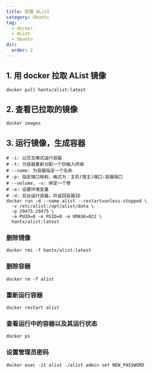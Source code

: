 ```yaml
---
title: 配置 AList
category: Ubuntu
tag:
  - docker
  - AList
  - Ubuntu
dir:
  order: 2
---
```

## 1. 用 docker 拉取 AList 镜像
```shell
docker pull hantx/alist:latest
```
## 2. 查看已拉取的镜像
```shell
docker images
```
## 3. 运行镜像，生成容器
```shell
# -i: 以交互模式运行容器
# -t: 为容器重新分配一个伪输入终端
# --name: 为容器指定一个名称
# -p: 指定端口映射，格式为：主机(宿主)端口:容器端口
# --volume, -v: 绑定一个卷
# -e: 设置环境变量
# -d: 后台运行容器，并返回容器ID
docker run -d --name alist --restart=unless-stopped \
  -v /etc/alist:/opt/alist/data \
  -p 29475:29475 \
  -e PUID=0 -e PGID=0 -e UMASK=022 \
  hantx/alist:latest
```
### 删除镜像
```shell
docker rmi -f hantx/alist:latest
```
### 删除容器
```shell
docker rm -f alist
```
### 重新运行容器
```shell
docker restart alist
```
### 查看运行中的容器以及其运行状态
```shell
docker ps
```
### 设置管理员密码
```shell
docker exec -it alist ./alist admin set NEW_PASSWORD
```